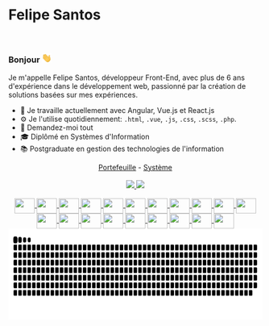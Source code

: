 # Felipe Santos

<a href="https://www.linkedin.com/in/felipesales007" target="_blank">
  <img src="https://img.shields.io/badge/-LinkedIn-%230077B5?style=for-the-badge&logo=linkedin&logoColor=white" alt="">
</a>

### Bonjour <img src="https://github.com/milena-ramiro/milena-ramiro/blob/main/gifs/wave.gif" width="20px" alt="">

Je m'appelle Felipe Santos, développeur Front-End, avec plus de 6 ans d'expérience dans le développement web, passionné par la création de solutions basées sur mes expériences.

- 🌱 Je travaille actuellement avec Angular, Vue.js et React.js
- ⚙️ Je l'utilise quotidiennement: `.html`, `.vue`, `.js`, `.css`, `.scss`, `.php`.
- 💬 Demandez-moi tout
- 🎓 Diplômé en Systèmes d'Information
- 📚 Postgraduate en gestion des technologies de l'information

<div align="center">
  <a href="https://www.felipesales.com.br" target="_blank">Portefeuille</a>
   - 
  <a href="https://www.zendigital.com.br" target="_blank">Système</a>
</div>
<br>

<div align="center">
  <a href=https://github.com/felipesales007>
  <img src="https://github-readme-stats.vercel.app/api?username=felipesales007&show_icons=true&theme=dark&include_all_commits=true&count_private=false"  height ="180em"/>
  <img src="https://github-readme-stats.vercel.app/api/top-langs/?username=felipesales007&layout=compact&langs_count=8&theme=dark" height ="180em"/>
</div>

<br>
<div align="center" style="display: inline_block">
  <img src="https://cdn.jsdelivr.net/gh/devicons/devicon/icons/angularjs/angularjs-original.svg" align="center" height="30" width="40" alt="">
  <img src="https://cdn.jsdelivr.net/gh/devicons/devicon/icons/vuejs/vuejs-original.svg" align="center" height="30" width="40" alt="">
  <img src="https://cdn.jsdelivr.net/gh/devicons/devicon/icons/react/react-original.svg" align="center" height="30" width="40" alt="">
  <img src="https://cdn.jsdelivr.net/gh/devicons/devicon/icons/javascript/javascript-plain.svg" align="center" height="30" width="40" alt="">
  <img src="https://cdn.jsdelivr.net/gh/devicons/devicon/icons/typescript/typescript-original.svg" align="center" height="30" width="40" alt="">
  <img src="https://cdn.jsdelivr.net/gh/devicons/devicon/icons/jquery/jquery-original.svg" align="center" height="30" width="40" alt="">
  <img src="https://cdn.jsdelivr.net/gh/devicons/devicon/icons/html5/html5-original.svg" align="center" height="30" width="40" alt="">
  <img src="https://cdn.jsdelivr.net/gh/devicons/devicon/icons/css3/css3-original.svg" align="center" height="30" width="40" alt="">
  <img src="https://cdn.jsdelivr.net/gh/devicons/devicon/icons/sass/sass-original.svg" align="center" height="30" width="40" alt="">
  <img src="https://cdn.jsdelivr.net/gh/devicons/devicon/icons/less/less-plain-wordmark.svg" align="center" height="30" width="40" alt="">
  <img src="https://cdn.jsdelivr.net/gh/devicons/devicon/icons/php/php-original.svg" align="center" height="30" width="40" alt="">
  <img src="https://cdn.jsdelivr.net/gh/devicons/devicon/icons/laravel/laravel-plain.svg" align="center" height="30" width="40" alt="">
  <img src="https://cdn.jsdelivr.net/gh/devicons/devicon/icons/mysql/mysql-plain.svg" align="center" height="30" width="40" alt="">
  <img src="https://cdn.jsdelivr.net/gh/devicons/devicon/icons/bootstrap/bootstrap-original.svg" align="center" height="30" width="40" alt="">
  <img src="https://cdn.jsdelivr.net/gh/devicons/devicon/icons/digitalocean/digitalocean-original.svg" align="center" height="30" width="40" alt="">
  <img src="https://cdn.jsdelivr.net/gh/devicons/devicon/icons/amazonwebservices/amazonwebservices-original.svg" align="center" height="30" width="40" alt="">
  <img src="https://cdn.jsdelivr.net/gh/devicons/devicon/icons/git/git-original.svg" align="center" height="30" width="40" alt="">
  <img src="https://cdn.jsdelivr.net/gh/devicons/devicon/icons/github/github-original.svg" align="center" height="30" width="40" alt="">
  <img src="https://cdn.jsdelivr.net/gh/devicons/devicon/icons/gitlab/gitlab-original.svg" align="center" height="30" width="40" alt="">
  <img src="https://cdn.jsdelivr.net/gh/devicons/devicon/icons/bitbucket/bitbucket-original.svg" align="center" height="30" width="40" alt="">
</div>

<div align="center">
  <img src="https://raw.githubusercontent.com/platane/snk/output/github-contribution-grid-snake.svg" height ="180em"/>
</div>
